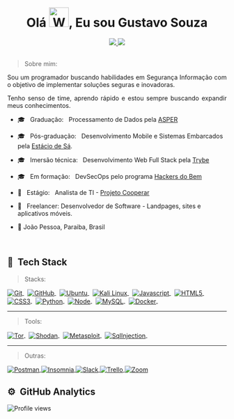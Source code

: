 <h1 align="center">Olá  <img src="https://raw.githubusercontent.com/nixin72/nixin72/master/wave.gif" 
         alt="Waving hand animated gif"
         height="45"
         width="45" />, Eu sou Gustavo Souza</h1>

<div align="center">
  <a href="https://www.linkedin.com/in/gustavosouza-jp/" target="_blank">
  <img src="https://img.shields.io/badge/-LinkedIn-%230077B5?style=for-the-badge&logo=linkedin&logoColor=white" target="_blank">
</a>
<a href="mailto:gustavogss.dev@gmail.com" target="_blank"><img src="https://img.shields.io/badge/Gmail-D14836?style=for-the-badge&logo=gmail&logoColor=white"></a>

</div>
<br />
<div align="justify">
    
 >   Sobre mim:   
  <p> Sou um programador buscando habilidades em Segurança Informação com o objetivo de implementar soluções seguras e inovadoras. </p>
<p>Tenho senso de time, aprendo rápido e estou sempre buscando expandir meus conhecimentos. </p>    
          
</div>

 
  -   :mortar_board: &nbsp; Graduação:  &nbsp; Processamento de Dados pela [ASPER](https://www.asper.edu.br/)
  -   :mortar_board:  &nbsp; Pós-graduação:  &nbsp; Desenvolvimento Mobile e Sistemas Embarcados pela [Estácio de Sá](https://estacio.br/). 
  -   :mortar_board:  &nbsp; Imersão técnica:  &nbsp; Desenvolvimento Web Full Stack pela [Trybe](https://www.betrybe.com/)
  -   :mortar_board: &nbsp; Em formação:  &nbsp; DevSecOps pelo programa [Hackers do Bem](https://conteudo.hackersdobem.org.br/)
  -   :handbag:  &nbsp; Estágio: &nbsp;  Analista de TI - [Projeto Cooperar](https://cooperar.pb.gov.br/)
  -   :handbag:  &nbsp; Freelancer: Desenvolvedor de Software - Landpages, sites e aplicativos móveis.
  
  -   :round_pushpin: João Pessoa, Paraiba, Brasil  


<br />

## :robot: &nbsp;Tech Stack 

> Stacks:
<a href="https://git-scm.com/" target="_blank">
  <img align="center" src="https://img.shields.io/badge/-Git-414141?style=flat&logo=git" alt="Git"/>
</a>&nbsp;
<a href="https://github.com/" target="_blank">
  <img align="center" src="https://img.shields.io/badge/-GitHub-414141?style=flat&logo=github" alt="GitHub"/>
</a>&nbsp;
<a href="https://ubuntu.com" target="_blank">
  <img align="center" src="https://img.shields.io/badge/-Ubuntu-414141?style=flat&logo=ubuntu" alt="Ubuntu"/>
</a>&nbsp;
<a href="https://www.kali.org/" target="_blank">
  <img align="center" src="https://img.shields.io/badge/Kali Linux-414141?style=flat&logo=kalilinux" alt="Kali Linux"/>
</a>&nbsp;
<a href="https://www.w3schools.com/js/" target="_blank">
  <img align="center" src="https://img.shields.io/badge/-Javascript-414141?style=flat&logo=javascript" alt="Javascript"/>
</a>&nbsp;
<a href="https://www.w3c.br/Cursos/CursoHTML5" target="_blank">
  <img align="center" src="https://img.shields.io/badge/-HTML5-414141?style=flat&logo=html5" alt="HTML5"/>
</a>&nbsp;
<a href="https://www.w3c.br/Cursos/CursoCSS3/" target="_blank">
  <img align="center" src="https://img.shields.io/badge/-CSS3-414141?style=flat&logo=css3" alt="CSS3"/>
</a>&nbsp;
<a href="https://docs.python.org/3/" target="_blank">
  <img align="center" src="https://img.shields.io/badge/-Python-414141?style=flat&logo=python" alt="Python"/>
</a>&nbsp;
<a href="https://nodejs.org/en/" target="_blank">
  <img align="center" src="https://img.shields.io/badge/-NodeJs-414141?style=flat&logo=node.js" alt="Node"/>
</a>&nbsp;
<a href="https://www.mysql.com/" target="_blank">
  <img align="center" src="https://img.shields.io/badge/-MySQL-414141?style=flat&logo=mysql" alt="MySQL"/>
</a>&nbsp;
<a href="https://docs.docker.com/" target="_blank">
  <img align="center" src="https://img.shields.io/badge/-Docker-414141?style=flat&logo=docker" alt="Docker"/>
</a>&nbsp;
<hr>

> Tools:
<a href="https://www.torproject.org/download/" target="_blank">
  <img align="center" src="https://img.shields.io/badge/Tor-414141?style=flat&logo=Tor-Browser" alt="Tor"/>
</a>&nbsp;
<a href="https://www.shodan.io/" target="_blank">
  <img align="center" src="https://img.shields.io/badge/Shodan-414141?style=flat&logo=Shodan-Browser" alt="Shodan"/>
</a>&nbsp;
<a href="https://www.metasploit.com/" target="_blank">
  <img align="center" src="https://img.shields.io/badge/Metasploit-414141?style=flat&logo=Metasploit" alt="Metasploit"/>
</a>&nbsp;
<a href="https://owasp.org/" target="_blank">
  <img align="center" src="https://img.shields.io/badge/SqlInjection-414141?style=flat&logo=SqlInjection" alt="SqlInjection"/>
</a>&nbsp;
<hr>

> Outras:
<a href="https://www.postman.com/" target="_blank">
  <img align="center" src="https://img.shields.io/badge/-Postman-414141?style=flat&logo=postman" alt="Postman"/>
</a>
<a href="https://insomnia.rest/" target="_blank">
  <img align="center" src="https://img.shields.io/badge/-Insomnia-414141?style=flat&logo=insomnia" alt="Insomnia"/>
</a>
<a href="https://slack.com" target="_blank">
  <img align="center" src="https://img.shields.io/badge/-Slack-414141?style=flat&logo=slack" alt="Slack"/>
</a>
<a href="https://trello.com/" target="_blank">
  <img align="center" src="https://img.shields.io/badge/-Trello-414141?style=flat&logo=trello" alt="Trello"/>
</a>
<a href="https://zoom.us/" target="_blank">
  <img align="center" src="https://img.shields.io/badge/-Zoom-414141?style=flat&logo=zoom" alt="Zoom"/>
</a>
<br>

         
## ⚙️ &nbsp;GitHub Analytics
         
 <div align="left">
<p align="left"> <img src="https://komarev.com/ghpvc/?username=gustavogsec&color=yellow" alt="Profile views" /> </p>
<!-- <img height="180em" src="https://github-readme-stats.vercel.app/api?username=gustavogsec&show_icons=true&theme=radical" /> -->
 </div>
 

                                                                                                






